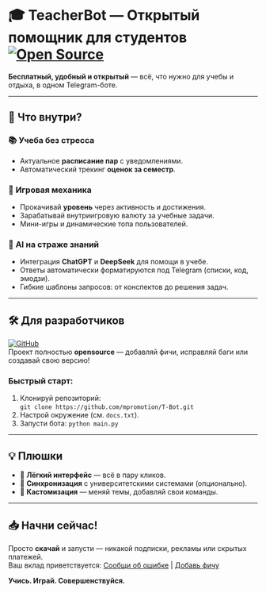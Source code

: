 # 🎓 TeacherBot — Открытый помощник для студентов [![Open Source](https://badgen.net/badge/icon/opensource?icon=github&label)](https://github.com/mpromotion/T-Bot)

**Бесплатный, удобный и открытый** — всё, что нужно для учебы и отдыха, в одном Telegram-боте.  

---

## 🌟 **Что внутри?**

### 📚 **Учеба без стресса**
- Актуальное **расписание пар** с уведомлениями.  
- Автоматический трекинг **оценок за семестр**.  

### 🎲 **Игровая механика**
- Прокачивай **уровень** через активность и достижения.  
- Зарабатывай внутриигровую валюту за учебные задачи.  
- Мини-игры и динамические топа пользователей.

### 🤖 **AI на страже знаний**
- Интеграция **ChatGPT** и **DeepSeek** для помощи в учебе.  
- Ответы автоматически форматируются под Telegram (списки, код, эмодзи).  
- Гибкие шаблоны запросов: от конспектов до решения задач.

---

## 🛠 **Для разработчиков**  
[![GitHub](https://img.shields.io/github/license/mpromotion/T-Bot?color=blue)](https://github.com/mpromotion/T-Bot)  
Проект полностью **opensource** — добавляй фичи, исправляй баги или создавай свою версию!  

### Быстрый старт:
1. Клонируй репозиторий:  
   `git clone https://github.com/mpromotion/T-Bot.git`  
2. Настрой окружение (см. `docs.txt`).  
3. Запусти бота:
   `python main.py`

---

## 💡 **Плюшки**
- 🚀 **Лёгкий интерфейс** — всё в пару кликов.  
- 🔄 **Синхронизация** с университетскими системами (опционально).  
- 🎨 **Кастомизация** — меняй темы, добавляй свои команды.  

---

## 📥 **Начни сейчас!**  
Просто **скачай** и запусти — никакой подписки, рекламы или скрытых платежей.  
Ваш вклад приветствуется: [Сообщи об ошибке](https://github.com/mpromotion/T-Bot/issues) | [Добавь фичу](https://github.com/mpromotion/T-Bot/pulls)  

**Учись. Играй. Совершенствуйся.**  
